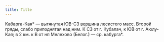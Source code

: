 ```yaml
---
title: Title
---
```


Кабарга-Кая* — вытянутая ЮВ-СЗ вершина лесистого масс. Второй гряды, слабо
приподнятая над ним. К СЗ от г. Кубалач, к ЮВ от г. Аюлу-Кая; в 2 км. к В от нп
Мелехово (Белог.) — ср. кабурга*.
